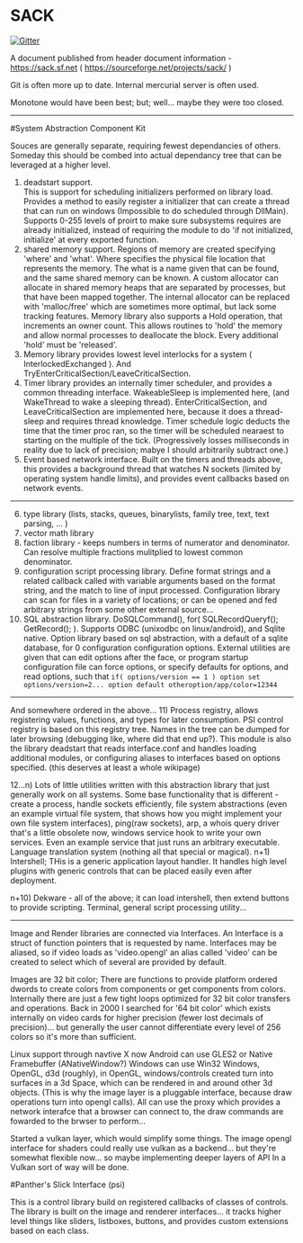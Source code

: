 # SACK

[![Gitter](https://badges.gitter.im/d3x0r/SACK.svg)](https://gitter.im/d3x0r/SACK?utm_source=badge&utm_medium=badge&utm_campaign=pr-badge&utm_content=badge)

A document published from header document information - https://sack.sf.net  ( https://sourceforge.net/projects/sack/ )

Git is often more up to date.  Internal mercurial server is often used.

Monotone would have been best; but; well... maybe they were too closed.

---------------

#System Abstraction Component Kit

Souces are generally separate, requiring fewest dependancies of others.
Someday this should be combed into actual dependancy tree that can be leveraged at a higher level.

1) deadstart support.  
  This is support for scheduling initializers performed on library load.   Provides a method to easily register a initializer that can create a thread that can run on windows (Impossible to do scheduled through DllMain).  
  Supports 0-255 levels of proirt to make sure subsystems requires are already initialized, instead of requiring the module to do 'if not initialized, initialize' at every exported function.
2) shared memory support.  Regions of memory are created specifying 'where' and 'what'.  Where specifies the physical file location that represents the memory.  The what is a name given that can be found, and the same shared memory can be known.   A custom allocator can allocate in shared memory heaps that are separated by processes, but that have been mapped together.  The internal allocator can be replaced with 'malloc/free' which are sometimes more optimal, but lack some tracking features. Memory library also supports a Hold operation, that increments an owner count.   This allows routines to 'hold' the memory and allow normal processes to deallocate the block.  Every additional 'hold' must be 'released'.   
3) Memory library provides lowest level interlocks for a system ( InterlockedExchanged ).  And TryEnterCriticalSection/LeaveCriticalSection.
4) Timer library provides an internally timer scheduler, and provides a common threading interface.  WakeableSleep is implemented here, (and WakeThread to wake a sleeping thread).  EnterCriticalSection, and LeaveCriticalSection are implemented here, because it does a thread-sleep and requires thread knowledge.  Timer schedule logic deducts the time that the timer proc ran, so the timer will be scheduled nearaest to starting on the multiple of the tick.  (Progressively losses milliseconds in reality due to lack of precision; mabye I should arbitrarily subtract one.)
5) Event based network interface.  Built on the timers and threads above, this provides a background thread that watches N sockets (limited by operating system handle limits), and provides event callbacks based on network events.   

--- 

6) type library (lists, stacks, queues, binarylists, family tree, text, text parsing, ... )
7) vector math library
8) faction library - keeps numbers in terms of numerator and denominator.  Can resolve multiple fractions mulitplied to lowest common denominator.
9) configuration script processing library.   Define format strings and a related callback called with variable arguments based on the format string, and the match to line of input processed.   Configuration library can scan for files in a variety of locations; or can be opened and fed arbitrary strings from some other external source... 
10) SQL abstraction library.  DoSQLCommand(), for( SQLRecordQueryf(); GetRecord(); ).  Supports ODBC (unixodbc on linux/android), and Sqlite native.   Option library based on sql abstraction, with a default of a sqlite database, for 0 configuration configuration options.  External utilities are given that can edit options after the face, or program startup configuration file can force options, or specify defaults for options, and read options, such that ```if( options/version == 1 ) option set options/version=2... option default otheroption/app/color=12344```

---
And somewhere ordered in the above...
11) Process registry, allows registering values, functions, and types for later consumption.  PSI control registry is based on this registry tree.  Names in the tree can be dumped for later browsing (debugging like, where did that end up?).  This module is also the library deadstart that reads interface.conf and handles loading additional modules, or configuring aliases to interfaces based on options specified.  (this deserves at least a whole wikipage)

12...n) Lots of little utilities written with this abstraction library that just generally work on all systems.
Some base functionality that is different  - create a process, handle sockets efficiently, file system abstractions (even an example virtual file system, that shows how you might implement your own file system interfaces), ping(raw sockets), arp, a whois query driver that's a little obsolete now, windows service hook to write your own services.  Even an example service that just runs an arbitrary executable.  Language translation system (nothing all that special or magical).
n+1) Intershell; THis is a generic application layout handler.  It handles high level plugins with generic controls that can be placed easily even after deployment.

n+10) Dekware - all of the above; it can load intershell, then extend buttons to provide scripting.  Terminal, general script processing utility... 


---

Image and Render libraries are connected via Interfaces.  An Interface is a struct of function pointers that is requested by name.  Interfaces may be aliased, so if video loads as 'video.opengl' an alias called 'video' can be created to select which of several are provided by default.

Images are 32 bit color; There are functions to provide platform ordered dwords to create colors from components or get components from colors.   Internally there are just a few tight loops optimized for 32 bit color transfers and operations.  Back in 2000 I searched for '64 bit color' which exists internally on video cards for higher precision (fewer lost decimals of precision)... but generally the user cannot differentiate every level of 256 colors so it's more than sufficient.

Linux support through navtive X now
Android can use GLES2 or Native Framebuffer (ANativeWindow?)
Windows can use Win32 Windows, OpenGL, d3d (roughly), in OpenGL, windows/controls created turn into surfaces in a 3d Space, which can be rendered in and around other 3d objects.   (This is why the image layer is a pluggable interface, because draw operations turn into opengl calls).
All can use the proxy which provides a network interafce that a browser can connect to, the draw commands are fowarded to the brwser to perform... 

Started a vulkan layer, which would simplify some things.  The image opengl interface for shaders could really use vulkan as a backend... but they're somewhat flexible now... so maybe implementing deeper layers of API In a Vulkan sort of way will be done.

#Panther's Slick Interface (psi) 

This is a control library build on registered callbacks of classes of controls.  The library is built on the image and renderer interfaces... it tracks higher level things like sliders, listboxes, buttons, and provides custom extensions based on each class.

